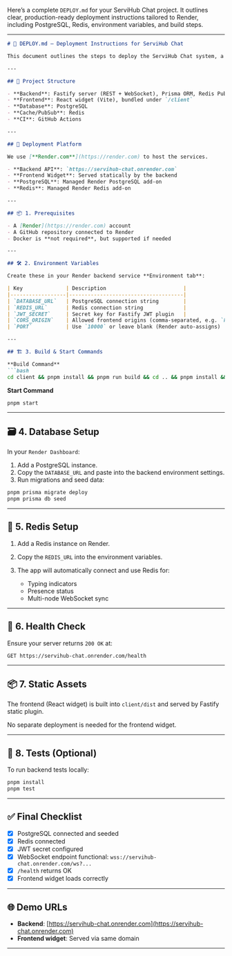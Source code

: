 Here’s a complete `DEPLOY.md` for your ServiHub Chat project. It outlines clear, production-ready deployment instructions tailored to Render, including PostgreSQL, Redis, environment variables, and build steps.

---

````md
# 🚀 DEPLOY.md – Deployment Instructions for ServiHub Chat

This document outlines the steps to deploy the ServiHub Chat system, a production-ready, real-time messaging service for customer-business interactions.

---

## 🧾 Project Structure

- **Backend**: Fastify server (REST + WebSocket), Prisma ORM, Redis Pub/Sub
- **Frontend**: React widget (Vite), bundled under `/client`
- **Database**: PostgreSQL
- **Cache/PubSub**: Redis
- **CI**: GitHub Actions

---

## 🔧 Deployment Platform

We use [**Render.com**](https://render.com) to host the services.

- **Backend API**: `https://servihub-chat.onrender.com`
- **Frontend Widget**: Served statically by the backend
- **PostgreSQL**: Managed Render PostgreSQL add-on
- **Redis**: Managed Render Redis add-on

---

## 📦 1. Prerequisites

- A [Render](https://render.com) account
- A GitHub repository connected to Render
- Docker is **not required**, but supported if needed

---

## 🛠️ 2. Environment Variables

Create these in your Render backend service **Environment tab**:

| Key              | Description                         |
|------------------|-------------------------------------|
| `DATABASE_URL`   | PostgreSQL connection string        |
| `REDIS_URL`      | Redis connection string             |
| `JWT_SECRET`     | Secret key for Fastify JWT plugin   |
| `CORS_ORIGIN`    | Allowed frontend origins (comma-separated, e.g. `https://servihub.app`) |
| `PORT`           | Use `10000` or leave blank (Render auto-assigns) |

---

## 🏗️ 3. Build & Start Commands

**Build Command**  
```bash
cd client && pnpm install && pnpm run build && cd .. && pnpm install && pnpm prisma generate && tsc
````

**Start Command**

```bash
pnpm start
```

---

## 🗃️ 4. Database Setup

In your `Render Dashboard`:

1. Add a PostgreSQL instance.
2. Copy the `DATABASE_URL` and paste into the backend environment settings.
3. Run migrations and seed data:

```bash
pnpm prisma migrate deploy
pnpm prisma db seed
```

---

## 🚦 5. Redis Setup

1. Add a Redis instance on Render.
2. Copy the `REDIS_URL` into the environment variables.
3. The app will automatically connect and use Redis for:

   * Typing indicators
   * Presence status
   * Multi-node WebSocket sync

---

## 🧪 6. Health Check

Ensure your server returns `200 OK` at:

```
GET https://servihub-chat.onrender.com/health
```

---

## 📦 7. Static Assets

The frontend (React widget) is built into `client/dist` and served by Fastify static plugin.

No separate deployment is needed for the frontend widget.

---

## 🧪 8. Tests (Optional)

To run backend tests locally:

```bash
pnpm install
pnpm test
```

---

## ✅ Final Checklist

* [x] PostgreSQL connected and seeded
* [x] Redis connected
* [x] JWT secret configured
* [x] WebSocket endpoint functional: `wss://servihub-chat.onrender.com/ws?...`
* [x] `/health` returns OK
* [x] Frontend widget loads correctly

---

## 🌐 Demo URLs

* **Backend**: [https://servihub-chat.onrender.com](https://servihub-chat.onrender.com)
* **Frontend widget**: Served via same domain

---


